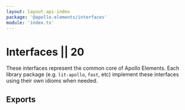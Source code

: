 ```yaml
---
layout: layout-api-index
package: '@apollo-elements/interfaces'
module: 'index.ts'
---
```

# Interfaces || 20

These interfaces represent the common core of Apollo Elements. Each library package (e.g. `lit-apollo`, `fast`, etc) implement these interfaces using their own idioms when needed.

## Exports
